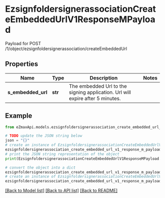 # EzsignfoldersignerassociationCreateEmbeddedUrlV1ResponseMPayload

Payload for POST /1/object/ezsignfoldersignerassociation/createEmbeddedUrl

## Properties

Name | Type | Description | Notes
------------ | ------------- | ------------- | -------------
**s_embedded_url** | **str** | The embedded Url to the signing application.    Url will expire after 5 minutes.   | 

## Example

```python
from eZmaxApi.models.ezsignfoldersignerassociation_create_embedded_url_v1_response_m_payload import EzsignfoldersignerassociationCreateEmbeddedUrlV1ResponseMPayload

# TODO update the JSON string below
json = "{}"
# create an instance of EzsignfoldersignerassociationCreateEmbeddedUrlV1ResponseMPayload from a JSON string
ezsignfoldersignerassociation_create_embedded_url_v1_response_m_payload_instance = EzsignfoldersignerassociationCreateEmbeddedUrlV1ResponseMPayload.from_json(json)
# print the JSON string representation of the object
print(EzsignfoldersignerassociationCreateEmbeddedUrlV1ResponseMPayload.to_json())

# convert the object into a dict
ezsignfoldersignerassociation_create_embedded_url_v1_response_m_payload_dict = ezsignfoldersignerassociation_create_embedded_url_v1_response_m_payload_instance.to_dict()
# create an instance of EzsignfoldersignerassociationCreateEmbeddedUrlV1ResponseMPayload from a dict
ezsignfoldersignerassociation_create_embedded_url_v1_response_m_payload_form_dict = ezsignfoldersignerassociation_create_embedded_url_v1_response_m_payload.from_dict(ezsignfoldersignerassociation_create_embedded_url_v1_response_m_payload_dict)
```
[[Back to Model list]](../README.md#documentation-for-models) [[Back to API list]](../README.md#documentation-for-api-endpoints) [[Back to README]](../README.md)



